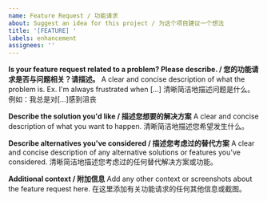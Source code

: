 ```yaml
---
name: Feature Request / 功能请求
about: Suggest an idea for this project / 为这个项目建议一个想法
title: '[FEATURE] '
labels: enhancement
assignees: ''
---
```


**Is your feature request related to a problem? Please describe. / 您的功能请求是否与问题相关？请描述。**
A clear and concise description of what the problem is. Ex. I'm always frustrated when [...]
清晰简洁地描述问题是什么。例如：我总是对[...]感到沮丧

**Describe the solution you'd like / 描述您想要的解决方案**
A clear and concise description of what you want to happen.
清晰简洁地描述您希望发生什么。

**Describe alternatives you've considered / 描述您考虑过的替代方案**
A clear and concise description of any alternative solutions or features you've considered.
清晰简洁地描述您考虑过的任何替代解决方案或功能。

**Additional context / 附加信息**
Add any other context or screenshots about the feature request here.
在这里添加有关功能请求的任何其他信息或截图。
